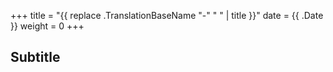 +++
title = "{{ replace .TranslationBaseName "-" " " | title }}"
date = {{ .Date }}
weight = 0
+++

## Subtitle
